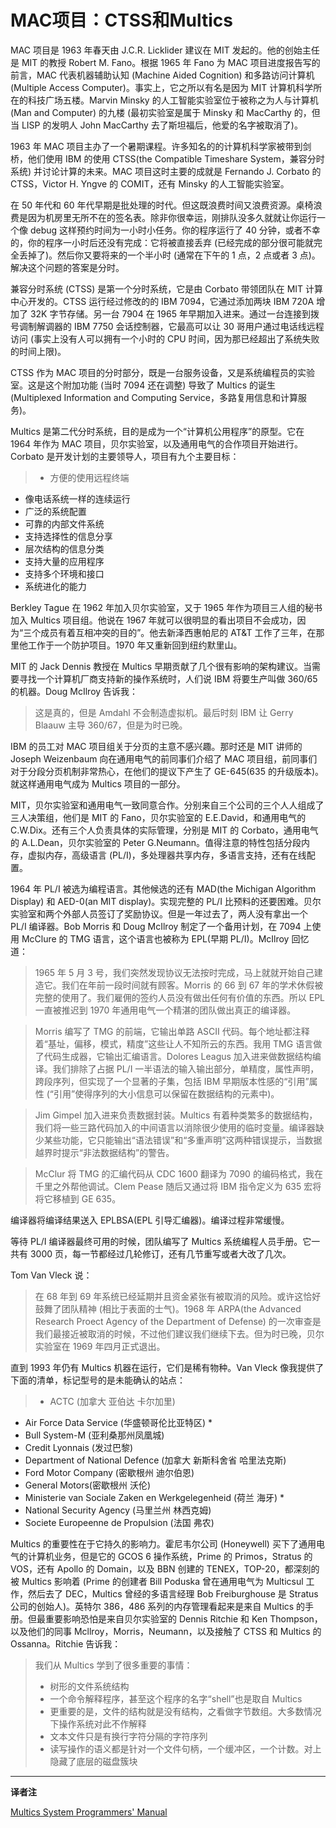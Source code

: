 # MAC项目：CTSS和Multics

MAC 项目是 1963 年春天由 J.C.R. Licklider 建议在 MIT 发起的。他的创始主任是 MIT 的教授 Robert M. Fano。根据 1965 年 Fano 为 MAC 项目进度报告写的前言，MAC 代表机器辅助认知 (Machine Aided Cognition) 和多路访问计算机 (Multiple Access Computer)。事实上，它之所以有名是因为 MIT 计算机科学所在的科技广场五楼。Marvin Minsky 的人工智能实验室位于被称之为人与计算机 (Man and Computer) 的九楼 (最初实验室是属于 Minsky 和 MacCarthy 的，但当 LISP 的发明人 John MacCarthy 去了斯坦福后，他爱的名字被取消了)。

1963 年 MAC 项目主办了一个暑期课程。许多知名的的计算机科学家被带到剑桥，他们使用 IBM 的使用 CTSS(the Compatible Timeshare System，兼容分时系统) 并讨论计算的未来。MAC 项目这时主要的成就是 Fernando J. Corbato 的 CTSS，Victor H. Yngve 的 COMIT，还有 Minsky 的人工智能实验室。

在 50 年代和 60 年代早期是批处理的时代。但这既浪费时间又浪费资源。桌椅浪费是因为机房里无所不在的签名表。除非你很幸运，刚排队没多久就就让你运行一个像 debug 这样预约时间为一小时小任务。你的程序运行了 40 分钟，或者不幸的，你的程序一小时后还没有完成：它将被直接丢弃 (已经完成的部分很可能就完全丢掉了)。然后你又要将来的一个半小时 (通常在下午的 1 点，2 点或者 3 点)。解决这个问题的答案是分时。

兼容分时系统 (CTSS) 是第一个分时系统，它是由 Corbato 带领团队在 MIT 计算中心开发的。CTSS 运行经过修改的的 IBM 7094，它通过添加两块 IBM 720A 增加了 32K 字节存储。另一台 7904 在 1965 年早期加入进来。通过一台连接到拨号调制解调器的 IBM 7750 会话控制器，它最高可以让 30 哥用户通过电话线远程访问 (事实上没有人可以拥有一个小时的 CPU 时间，因为那已经超出了系统失败的时间上限)。

CTSS 作为 MAC 项目的分时部分，既是一台服务设备，又是系统编程员的实验室。这是这个附加功能 (当时 7094 还在调整) 导致了 Multics 的诞生 (Multiplexed Information and Computing Service，多路复用信息和计算服务)。

Multics 是第二代分时系统，目的是成为一个“计算机公用程序”的原型。它在 1964 年作为 MAC 项目，贝尔实验室，以及通用电气的合作项目开始进行。Corbato 是开发计划的主要领导人，项目有九个主要目标：

> * 方便的使用远程终端
>
* 像电话系统一样的连续运行
* 广泛的系统配置
* 可靠的内部文件系统
* 支持选择性的信息分享
* 层次结构的信息分类
* 支持大量的应用程序
* 支持多个环境和接口
* 系统进化的能力

Berkley Tague 在 1962 年加入贝尔实验室，又于 1965 年作为项目三人组的秘书加入 Multics 项目组。他说在 1967 年就可以很明显的看出项目不会成功，因为“三个成员有着互相冲突的目的”。他去新泽西惠帕尼的 AT&T 工作了三年，在那里他工作于一个防护项目。1970 年又重新回到纽约默里山。

MIT 的 Jack Dennis 教授在 Multics 早期贡献了几个很有影响的架构建议。当需要寻找一个计算机厂商支持新的操作系统时，人们说 IBM 将要生产叫做 360/65 的机器。Doug McIlroy 告诉我：

> 这是真的，但是 Amdahl 不会制造虚拟机。最后时刻 IBM 让 Gerry Blaauw 主导 360/67，但是为时已晚。

IBM 的员工对 MAC 项目组关于分页的主意不感兴趣。那时还是 MIT 讲师的 Joseph Weizenbaum 向在通用电气的前同事们介绍了 MAC 项目组，前同事们对于分段分页机制非常热心，在他们的提议下产生了 GE-645(635 的升级版本)。就这样通用电气成为 Multics 项目的一部分。

MIT，贝尔实验室和通用电气一致同意合作。分别来自三个公司的三个人人组成了三人决策组，他们是 MIT 的 Fano，贝尔实验室的 E.E.David，和通用电气的 C.W.Dix。还有三个人负责具体的实际管理，分别是 MIT 的 Corbato，通用电气的 A.L.Dean，贝尔实验室的 Peter G.Neumann。值得注意的特性包括分段内存，虚拟内存，高级语言 (PL/I)，多处理器共享内存，多语言支持，还有在线配置。

1964 年 PL/I 被选为编程语言。其他候选的还有 MAD(the Michigan Algorithm Display) 和 AED-0(an MIT display)。实现完整的 PL/I 比预料的还要困难。贝尔实验室和两个外部人员签订了奖励协议。但是一年过去了，两人没有拿出一个 PL/I 编译器。Bob Morris 和 Doug McIlroy 制定了一个备用计划，在 7094 上使用 McClure 的 TMG 语言，这个语言也被称为 EPL(早期 PL/I)。McIlroy 回忆道：

> 1965 年 5 月 3 号，我们突然发现协议无法按时完成，马上就就开始自己建造它。我们在年前一段时间就有顾客。Morris 的 66 到 67 年的学术休假被完整的使用了。我们雇佣的签约人员没有做出任何有价值的东西。所以 EPL 一直被推迟到 1970 年通用电气一个精湛的团队做出真正的编译器。

> Morris 编写了 TMG 的前端，它输出单路 ASCII 代码。每个地址都注释着“基址，偏移，模式，精度”这些让人不知所云的东西。我用 TMG 语言做了代码生成器，它输出汇编语言。Dolores Leagus 加入进来做数据结构编译。我们排除了占据 PL/I 一半语法的输入输出部分，单精度，属性声明，跨段序列，但实现了一个显著的子集，包括 IBM 早期版本性感的“引用”属性 (“引用”使得序列的大小信息可以保留在数据结构的元素中)。

> Jim Gimpel 加入进来负责数据封装。Multics 有着种类繁多的数据结构，我们将一些三路代码加入的中间语言以消除很少使用的临时变量。编译器缺少某些功能，它只能输出“语法错误”和“多重声明”这两种错误提示，当数据越界时提示“非法数据结构”的警告。

> McClur 将 TMG 的汇编代码从 CDC 1600 翻译为 7090 的编码格式，我在千里之外帮他调试。Clem Pease 随后又通过将 IBM 指令定义为 635 宏将将它移植到 GE 635。

编译器将编译结果送入 EPLBSA(EPL 引导汇编器)。编译过程非常缓慢。

等待 PL/I 编译器最终可用的时候，团队编写了 Multics 系统编程人员手册。它一共有 3000 页，每一节都经过几轮修订，还有几节重写或者大改了几次。

Tom Van Vleck 说：

> 在 68 年到 69 年系统已经延期并且资金紧张有被取消的风险。或许这恰好鼓舞了团队精神 (相比于表面的士气)。1968 年 ARPA(the Advanced  Research Proect Agency of the Department of Defense) 的一次审查是我们最接近被取消的时候，不过他们建议我们继续下去。但为时已晚，贝尔实验室在 1969 年四月正式退出。

直到 1993 年仍有 Multics 机器在运行，它们是稀有物种。Van Vleck 像我提供了下面的清单，标记型号的是未能确认的站点：

> * ACTC (加拿大 亚伯达 卡尔加里)
>
* Air Force Data Service (华盛顿哥伦比亚特区) *
* Bull System-M (亚利桑那州凤凰城)
* Credit Lyonnais (发过巴黎)
* Department of National Defence (加拿大 新斯科舍省 哈里法克斯)
* Ford Motor Company (密歇根州 迪尔伯恩)
* General Motors(密歇根州 沃伦)
* Ministerie van Sociale Zaken en Werkgelegenheid (荷兰 海牙) *
* National Security Agency (马里兰州 林西克姆)
* Societe Europeenne de Propulsion (法国 弗农)

Multics 的重要性在于它持久的影响力。霍尼韦尔公司 (Honeywell) 买下了通用电气的计算机业务，但是它的 GCOS 6 操作系统，Prime 的 Primos，Stratus 的 VOS，还有 Apollo 的 Domain，以及 BBN 创建的 TENEX，TOP-20，都深刻的被 Multics 影响着 (Prime 的创建者 Bill Poduska 曾在通用电气为 Multicsul 工作，然后去了 DEC，Multics 曾经的多语言经理 Bob Freiburghouse 是 Stratus 公司的创始人)。英特尔 386，486 系列的内存管理看起来是来自 Multics 的手册。但最重要影响恐怕是来自贝尔实验室的 Dennis Ritchie 和 Ken Thompson，以及他们的同事 Mcllroy，Morris，Neumann，以及接触了 CTSS 和 Multics 的 Ossanna。Ritchie 告诉我：

> 我们从 Multics 学到了很多重要的事情：
>
> * 树形的文件系统结构
> * 一个命令解释程序，甚至这个程序的名字“shell”也是取自 Multics
> * 更重要的是，文件的结构就是没有结构，之看做字节数组。大多数情况下操作系统对此不作解释
> * 文本文件只是有换行字符分隔的字符序列
> * 读写操作的语义都是针对一个文件句柄，一个缓冲区，一个计数。对上隐藏了底层的磁盘簇块


---
**译者注**

[Multics System Programmers' Manual](http://multicians.org/mspmtoc.html)
